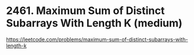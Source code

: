 # 2461. Maximum Sum of Distinct Subarrays With Length K (medium)

https://leetcode.com/problems/maximum-sum-of-distinct-subarrays-with-length-k
